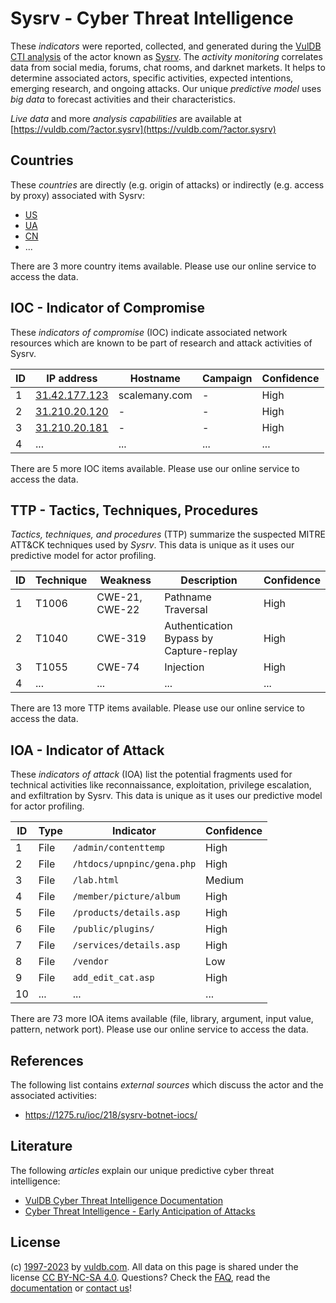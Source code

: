 # Sysrv - Cyber Threat Intelligence

These _indicators_ were reported, collected, and generated during the [VulDB CTI analysis](https://vuldb.com/?kb.cti) of the actor known as [Sysrv](https://vuldb.com/?actor.sysrv). The _activity monitoring_ correlates data from social media, forums, chat rooms, and darknet markets. It helps to determine associated actors, specific activities, expected intentions, emerging research, and ongoing attacks. Our unique _predictive model_ uses _big data_ to forecast activities and their characteristics.

_Live data_ and more _analysis capabilities_ are available at [https://vuldb.com/?actor.sysrv](https://vuldb.com/?actor.sysrv)

## Countries

These _countries_ are directly (e.g. origin of attacks) or indirectly (e.g. access by proxy) associated with Sysrv:

* [US](https://vuldb.com/?country.us)
* [UA](https://vuldb.com/?country.ua)
* [CN](https://vuldb.com/?country.cn)
* ...

There are 3 more country items available. Please use our online service to access the data.

## IOC - Indicator of Compromise

These _indicators of compromise_ (IOC) indicate associated network resources which are known to be part of research and attack activities of Sysrv.

ID | IP address | Hostname | Campaign | Confidence
-- | ---------- | -------- | -------- | ----------
1 | [31.42.177.123](https://vuldb.com/?ip.31.42.177.123) | scalemany.com | - | High
2 | [31.210.20.120](https://vuldb.com/?ip.31.210.20.120) | - | - | High
3 | [31.210.20.181](https://vuldb.com/?ip.31.210.20.181) | - | - | High
4 | ... | ... | ... | ...

There are 5 more IOC items available. Please use our online service to access the data.

## TTP - Tactics, Techniques, Procedures

_Tactics, techniques, and procedures_ (TTP) summarize the suspected MITRE ATT&CK techniques used by _Sysrv_. This data is unique as it uses our predictive model for actor profiling.

ID | Technique | Weakness | Description | Confidence
-- | --------- | -------- | ----------- | ----------
1 | T1006 | CWE-21, CWE-22 | Pathname Traversal | High
2 | T1040 | CWE-319 | Authentication Bypass by Capture-replay | High
3 | T1055 | CWE-74 | Injection | High
4 | ... | ... | ... | ...

There are 13 more TTP items available. Please use our online service to access the data.

## IOA - Indicator of Attack

These _indicators of attack_ (IOA) list the potential fragments used for technical activities like reconnaissance, exploitation, privilege escalation, and exfiltration by Sysrv. This data is unique as it uses our predictive model for actor profiling.

ID | Type | Indicator | Confidence
-- | ---- | --------- | ----------
1 | File | `/admin/contenttemp` | High
2 | File | `/htdocs/upnpinc/gena.php` | High
3 | File | `/lab.html` | Medium
4 | File | `/member/picture/album` | High
5 | File | `/products/details.asp` | High
6 | File | `/public/plugins/` | High
7 | File | `/services/details.asp` | High
8 | File | `/vendor` | Low
9 | File | `add_edit_cat.asp` | High
10 | ... | ... | ...

There are 73 more IOA items available (file, library, argument, input value, pattern, network port). Please use our online service to access the data.

## References

The following list contains _external sources_ which discuss the actor and the associated activities:

* https://1275.ru/ioc/218/sysrv-botnet-iocs/

## Literature

The following _articles_ explain our unique predictive cyber threat intelligence:

* [VulDB Cyber Threat Intelligence Documentation](https://vuldb.com/?kb.cti)
* [Cyber Threat Intelligence - Early Anticipation of Attacks](https://www.scip.ch/en/?labs.20201022)

## License

(c) [1997-2023](https://vuldb.com/?kb.changelog) by [vuldb.com](https://vuldb.com/?kb.about). All data on this page is shared under the license [CC BY-NC-SA 4.0](https://creativecommons.org/licenses/by-nc-sa/4.0/). Questions? Check the [FAQ](https://vuldb.com/?kb.faq), read the [documentation](https://vuldb.com/?kb) or [contact us](https://vuldb.com/?contact)!
